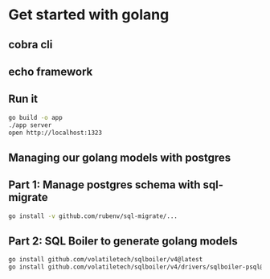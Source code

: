 # Get started with golang

## cobra cli

## echo framework

## Run it

```bash
go build -o app
./app server
open http://localhost:1323
```

## Managing our golang models with postgres

## Part 1: Manage postgres schema with sql-migrate

```bash
go install -v github.com/rubenv/sql-migrate/...
```

## Part 2: SQL Boiler to generate golang models

```bash
go install github.com/volatiletech/sqlboiler/v4@latest
go install github.com/volatiletech/sqlboiler/v4/drivers/sqlboiler-psql@latest
```